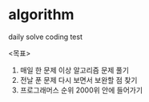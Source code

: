 # algorithm
daily solve coding test



<목표>
1. 매일 한 문제 이상 알고리즘 문제 풀기
2. 전날 푼 문제 다시 보면서 보완할 점 찾기
3. 프로그래머스 순위 2000위 안에 들어가기
